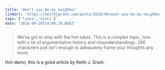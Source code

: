 ```yaml
---
title: 'Won’t you be my neighbor'
linkUrl: 'https://keithjgrant.com/posts/2018/09/wont-you-be-my-neighbor/'
tags: ['links','toots']
date: '2018-09-10T14:08:19.865Z'
---
```


> We’ve got to stop with the hot-takes. This is a complex topic, now with a lot of argumentative history and misunderstandings. 280 characters just isn’t enough to adequately frame your thoughts any more.

Hot-damn, this is a good article by Keith J. Grant. 
